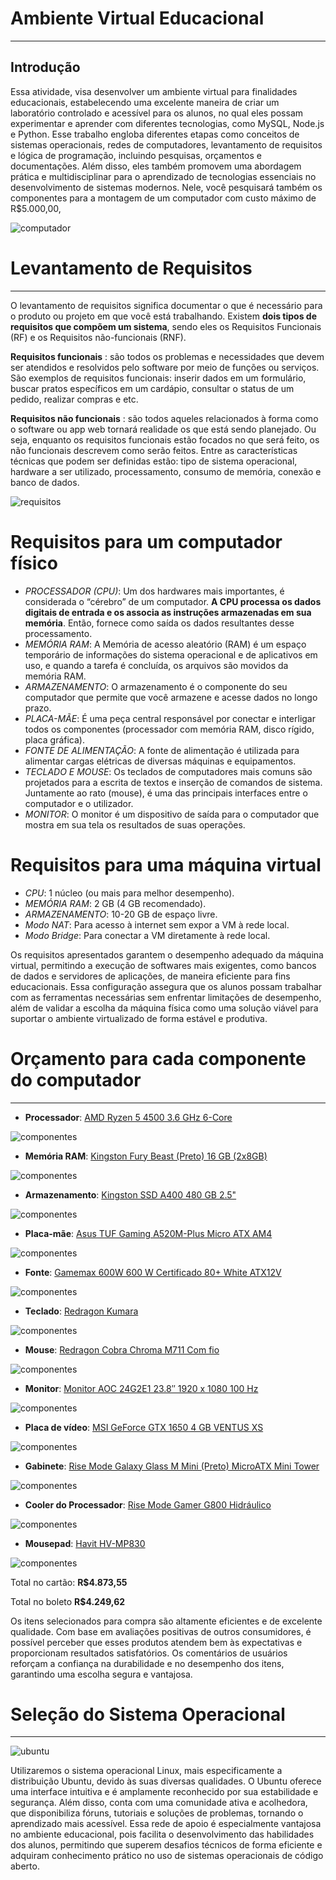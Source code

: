 # Ambiente Virtual Educacional
---
## Introdução
Essa atividade, visa desenvolver um ambiente virtual para finalidades educacionais, estabelecendo uma excelente maneira de criar um laboratório controlado e acessível para os alunos, no qual eles possam experimentar e aprender com diferentes tecnologias, como MySQL, Node.js e Python. Esse trabalho engloba diferentes etapas como conceitos de sistemas operacionais, redes de computadores, levantamento de requisitos e lógica de programação, incluindo  pesquisas, orçamentos e documentações. Além disso, eles também promovem uma abordagem prática e multidisciplinar para o aprendizado de tecnologias essenciais no desenvolvimento de sistemas modernos. Nele, você pesquisará também os componentes para a montagem de um computador com custo máximo de R$5.000,00,

![computador](https://framerusercontent.com/images/i8eVNC3PJNOpYo7LMY2lwq1TY.png)

# Levantamento de Requisitos 
---
O levantamento de requisitos significa documentar o que é necessário para o produto ou projeto em que você está trabalhando. Existem **dois tipos de requisitos que compõem um sistema**, sendo eles os Requisitos Funcionais (RF) e os Requisitos não-funcionais (RNF).

**Requisitos funcionais** : são todos os problemas e necessidades que devem ser atendidos e resolvidos pelo software por meio de funções ou serviços. São exemplos de requisitos funcionais: inserir dados em um formulário, buscar pratos específicos em um cardápio, consultar o status de um pedido, realizar compras e etc. 

**Requisitos não funcionais** : são todos aqueles relacionados à forma como o software ou app web tornará realidade os que está sendo planejado. Ou seja, enquanto os requisitos funcionais estão focados no que será feito, os não funcionais descrevem como serão feitos. Entre as características técnicas que podem ser definidas estão: tipo de sistema operacional, hardware a ser utilizado, processamento, consumo de memória, conexão e banco de dados.

![requisitos](https://i0.wp.com/analisederequisitos.com.br/wp-content/uploads/2018/03/Estrutura-dos-requisitos-de-nego%CC%81cio-usua%CC%81rio-e-requisitos-de-sistema.png?ssl=1)


# Requisitos para um computador físico
- *PROCESSADOR (*CPU*)*: Um dos hardwares mais importantes, é considerada o “cérebro” de um computador. **A CPU processa os dados digitais de entrada e os associa as instruções armazenadas em sua memória**. Então, fornece como saída os dados resultantes desse processamento.
- *MEMÓRIA RAM*: A Memória de acesso aleatório (RAM) é um espaço temporário de informações do sistema operacional e de aplicativos em uso, e quando a tarefa é concluída, os arquivos são movidos da memória RAM.
- *ARMAZENAMENTO*: O armazenamento é o componente do seu computador que permite que você armazene e acesse dados no longo prazo.
- *PLACA-MÃE*: É uma peça central responsável por conectar e interligar todos os componentes (processador com memória RAM, disco rígido, placa gráfica).
- *FONTE DE ALIMENTAÇÃO*: A fonte de alimentação é utilizada para alimentar cargas elétricas de diversas máquinas e equipamentos.
- *TECLADO E MOUSE*: Os teclados de computadores mais comuns são projetados para a escrita de textos e inserção de comandos de sistema. Juntamente ao rato (mouse), é uma das principais interfaces entre o computador e o utilizador.
- *MONITOR*: O monitor é um dispositivo de saída para o computador que mostra em sua tela os resultados de suas operações.

# Requisitos para uma máquina virtual
- *CPU*: 1 núcleo (ou mais para melhor desempenho).
- *MEMÓRIA RAM*: 2 GB (4 GB recomendado).
- *ARMAZENAMENTO*: 10-20 GB de espaço livre.
- *Modo NAT*: Para acesso à internet sem expor a VM à rede local.
- *Modo Bridge*: Para conectar a VM diretamente à rede local.

Os requisitos apresentados garantem o desempenho adequado da máquina virtual, permitindo a execução de softwares mais exigentes, como bancos de dados e servidores de aplicações, de maneira eficiente para fins educacionais. Essa configuração assegura que os alunos possam trabalhar com as ferramentas necessárias sem enfrentar limitações de desempenho, além de validar a escolha da máquina física como uma solução viável para suportar o ambiente virtualizado de forma estável e produtiva.

# Orçamento para cada componente do computador
---
- **Processador**: [AMD Ryzen 5 4500 3.6 GHz 6-Core](https://meupc.net/link/Kabum/Fs6rE3)

![componentes](https://encrypted-tbn0.gstatic.com/images?q=tbn:ANd9GcTZluyaF-dR8HFRS5d8OclmfYS_nXxe3FXLgw&s)

- **Memória RAM**: [Kingston Fury Beast (Preto) 16 GB (2x8GB)](https://meupc.net/peca/64gcGS/memoria-kingston-fury-beast-kf432c16bbk216)

![componentes](https://blog.raisa.com.br/wp-content/uploads/2023/03/image-592.png)

- **Armazenamento**: [Kingston SSD A400 480 GB 2.5"](https://meupc.net/peca/kwi558/ssd-kingston-a400-a400480gb)

![componentes](https://media.pichau.com.br/media/catalog/product/cache/ef72d3c27864510e5d4c0ce69bade259/s/l/sleg-860-500gcs.jpg)

- **Placa-mãe**: [Asus TUF Gaming A520M-Plus Micro ATX AM4](https://meupc.net/peca/UMx2r9/placa-mae-asus-tuf-gaming-a520m-plus)

![componentes](https://encrypted-tbn0.gstatic.com/images?q=tbn:ANd9GcRprWjptAH5jggVfjE-d5CI0mkP76umx90Z4Q&s)

- **Fonte**: [Gamemax 600W 600 W Certificado 80+ White  ATX12V](https://meupc.net/peca/cU63BA/fonte-gamemax-600w)

![componentes](https://encrypted-tbn0.gstatic.com/images?q=tbn:ANd9GcToGh2L1ofHwx_htYfqRhrtMt1avn9SywpZIw&s)

- **Teclado**: [Redragon Kumara](https://meupc.net/peca/AB2fS8/teclado-redragon-kumara-k552)

![componentes](https://encrypted-tbn0.gstatic.com/images?q=tbn:ANd9GcRprWjptAH5jggVfjE-d5CI0mkP76umx90Z4Q&s)

- **Mouse**: [Redragon Cobra Chroma M711 Com fio](https://meupc.net/peca/jwq68q/mouse-redragon-cobra-chroma-m711)

![componentes](https://encrypted-tbn0.gstatic.com/images?q=tbn:ANd9GcTSaIzMdfQ-oor0Y9ZTXk3iU3ug89fGysS8oA&s)

- **Monitor**: [Monitor  AOC 24G2E1 23.8″ 1920 x 1080 100 Hz](https://meupc.net/peca/Ho28is/monitor-aoc-24g2e1)

![componentes](https://encrypted-tbn0.gstatic.com/images?q=tbn:ANd9GcQ_7zO5nH9ZvoRkqigX2XVNjn6QQZHQxL4R7A&s)

- **Placa de vídeo**: [MSI GeForce GTX 1650 4 GB VENTUS XS](https://meupc.net/peca/bxq9r8/placa-video-msi-geforce-gtx-1650-geforcegtx16504gb)

![componentes](https://images1.kabum.com.br/produtos/fotos/522531/placa-de-video-rtx-4060-asus-dual-o8g-evo-nvidia-geforce-8gb-gddr6-g-sync-ray-tracing-90yv0jc7-m0na00_1711036187_g.jpg)

- **Gabinete**: [Rise Mode Galaxy Glass M Mini (Preto) MicroATX Mini Tower](https://meupc.net/peca/baF42G/gabinete-rise-mode-galaxy-glass-m-mini-rmgaggmnfb)

![componentes](https://encrypted-tbn0.gstatic.com/images?q=tbn:ANd9GcSTbTS9ImijfKqtkJqUzw37SL70nvTgHqG7XQ&s)

- **Cooler do Processador**: [Rise Mode Gamer G800 Hidráulico](https://meupc.net/peca/PX3X42/cooler-processador-rise-mode-gamer-g800)

![componentes](https://encrypted-tbn0.gstatic.com/images?q=tbn:ANd9GcR1l0j2_GTCNsaBNStljevtzChGq9W_JnJqgw&s)

- **Mousepad**: [Havit HV-MP830](https://meupc.net/peca/qWqF98/mousepad-havit-hv-mp830-hvmp830)

![componentes](https://encrypted-tbn0.gstatic.com/images?q=tbn:ANd9GcT6IZYZM46DyXEa0iO0wjoRCa5jvlLZAumArQ&s)

Total no cartão: **R$4.873,55**

Total no boleto **R$4.249,62**


Os itens selecionados para compra são altamente eficientes e de excelente qualidade. Com base em avaliações positivas de outros consumidores, é possível perceber que esses produtos atendem bem às expectativas e proporcionam resultados satisfatórios. Os comentários de usuários reforçam a confiança na durabilidade e no desempenho dos itens, garantindo uma escolha segura e vantajosa.

# Seleção do Sistema Operacional
--- 
![ubuntu](https://e7.pngegg.com/pngimages/197/63/png-clipart-ubuntu-linux-distribution-long-term-support-canonical-apt-linux-text-trademark-thumbnail.png)

Utilizaremos o sistema operacional Linux, mais especificamente a distribuição Ubuntu, devido às suas diversas qualidades. O Ubuntu oferece uma interface intuitiva e é amplamente reconhecido por sua estabilidade e segurança. Além disso, conta com uma comunidade ativa e acolhedora, que disponibiliza fóruns, tutoriais e soluções de problemas, tornando o aprendizado mais acessível. Essa rede de apoio é especialmente vantajosa no ambiente educacional, pois facilita o desenvolvimento das habilidades dos alunos, permitindo que superem desafios técnicos de forma eficiente e adquiram conhecimento prático no uso de sistemas operacionais de código aberto.












